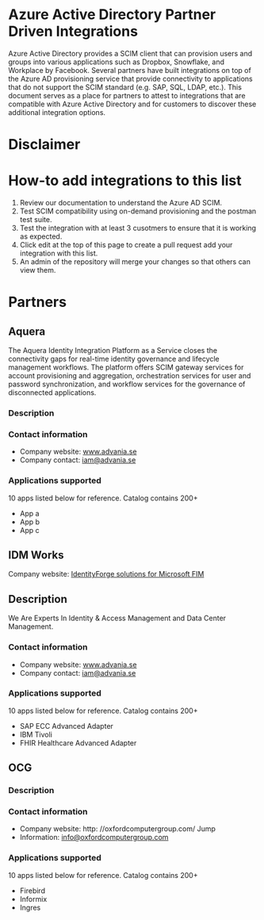 # Azure Active Directory Partner Driven Integrations

Azure Active Directory provides a SCIM client that can provision users and groups into various applications such as Dropbox, Snowflake, and Workplace by Facebook. Several partners have built integrations on top of the Azure AD provisioning service that provide connectivity to applications that do not support the SCIM standard (e.g. SAP, SQL, LDAP, etc.). This document serves as a place for partners to attest to integrations that are compatible with Azure Active Directory and for customers to discover these additional integration options.  

# Disclaimer
<Legal text>
  
# How-to add integrations to this list

1. Review our documentation to understand the Azure AD SCIM.
2. Test SCIM compatibility using on-demand provisioning and the postman test suite.
3. Test the integration with at least 3 cusotmers to ensure that it is working as expected.
4. Click edit at the top of this page to create a pull request add your integration with this list.
5. An admin of the repository will merge your changes so that others can view them.

# Partners
## Aquera
The Aquera Identity Integration Platform as a Service closes the connectivity gaps for real-time identity governance and lifecycle management workflows. The platform offers SCIM gateway services for account provisioning and aggregation, orchestration services for user and password synchronization, and workflow services for the governance of disconnected applications.
### Description
### Contact information
* Company website: www.advania.se
* Company contact: iam@advania.se

### Applications supported
10 apps listed below for reference. Catalog contains 200+ 
* App a 
* App b
* App c

## IDM Works
Company website: [IdentityForge solutions for Microsoft FIM](http://identityforge.com/index.php/solutions/iamsolutions/solutions-for-fim-2010)

## Description
We Are Experts In Identity & Access Management and Data Center Management.

### Contact information
* Company website: www.advania.se
* Company contact: iam@advania.se

### Applications supported
10 apps listed below for reference. Catalog contains 200+ 
* SAP ECC Advanced Adapter
* IBM Tivoli
* FHIR Healthcare Advanced Adapter


## OCG
### Description
### Contact information
* Company website: http: //oxfordcomputergroup.com/ Jump
* Information: info@oxfordcomputergroup.com

### Applications supported
10 apps listed below for reference. Catalog contains 200+ 
* Firebird 
* Informix
* Ingres 

